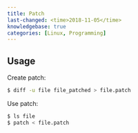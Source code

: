 ```yaml
---
title: Patch
last-changed: <time>2018-11-05</time>
knowledgebase: true
categories: [Linux, Programming]
---
```

## Usage

Create patch:

``` sh
$ diff -u file file_patched > file.patch
```

Use patch:

``` sh
$ ls file
$ patch < file.patch
```
